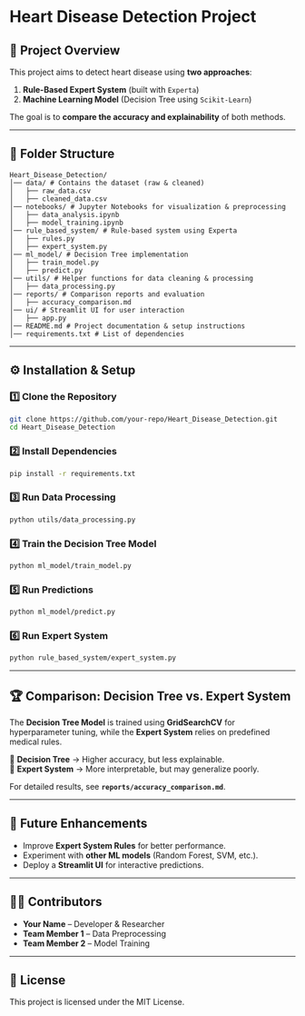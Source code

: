 # Heart Disease Detection Project

## 📌 Project Overview
This project aims to detect heart disease using **two approaches**:
1. **Rule-Based Expert System** (built with `Experta`)
2. **Machine Learning Model** (Decision Tree using `Scikit-Learn`)

The goal is to **compare the accuracy and explainability** of both methods.

---

## 📂 Folder Structure
```
Heart_Disease_Detection/
│── data/ # Contains the dataset (raw & cleaned)
│   ├── raw_data.csv
│   ├── cleaned_data.csv
│── notebooks/ # Jupyter Notebooks for visualization & preprocessing
│   ├── data_analysis.ipynb
│   ├── model_training.ipynb
│── rule_based_system/ # Rule-based system using Experta
│   ├── rules.py
│   ├── expert_system.py
│── ml_model/ # Decision Tree implementation
│   ├── train_model.py
│   ├── predict.py
│── utils/ # Helper functions for data cleaning & processing
│   ├── data_processing.py
│── reports/ # Comparison reports and evaluation
│   ├── accuracy_comparison.md
│── ui/ # Streamlit UI for user interaction
│   ├── app.py
│── README.md # Project documentation & setup instructions
│── requirements.txt # List of dependencies
```

---

## ⚙️ Installation & Setup
### 1️⃣ Clone the Repository
```bash
git clone https://github.com/your-repo/Heart_Disease_Detection.git
cd Heart_Disease_Detection
```

### 2️⃣ Install Dependencies
```bash
pip install -r requirements.txt
```

### 3️⃣ Run Data Processing
```bash
python utils/data_processing.py
```

### 4️⃣ Train the Decision Tree Model
```bash
python ml_model/train_model.py
```

### 5️⃣ Run Predictions
```bash
python ml_model/predict.py
```

### 6️⃣ Run Expert System
```bash
python rule_based_system/expert_system.py
```

---

## 🏆 Comparison: Decision Tree vs. Expert System
The **Decision Tree Model** is trained using **GridSearchCV** for hyperparameter tuning, while the **Expert System** relies on predefined medical rules.

🔹 **Decision Tree** → Higher accuracy, but less explainable.  
🔹 **Expert System** → More interpretable, but may generalize poorly.  

For detailed results, see **`reports/accuracy_comparison.md`**.

---

## 🚀 Future Enhancements
- Improve **Expert System Rules** for better performance.
- Experiment with **other ML models** (Random Forest, SVM, etc.).
- Deploy a **Streamlit UI** for interactive predictions.

---

## 👨‍💻 Contributors
- **Your Name** – Developer & Researcher
- **Team Member 1** – Data Preprocessing
- **Team Member 2** – Model Training

---

## 📜 License
This project is licensed under the MIT License.

